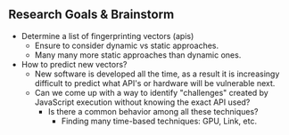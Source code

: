## Research Goals & Brainstorm

- Determine a list of fingerprinting vectors (apis)
  - Ensure to consider dynamic vs static approaches.
  - Many many more static approaches than dynamic ones.
- How to predict new vectors?
  - New software is developed all the time, as a result it is increasingy difficult to predict what API's or hardware will be vulnerable next.
  - Can we come up with a way to identify "challenges" created by JavaScript execution without knowing the exact API used?
    - Is there a common behavior among all these techniques?
      - Finding many time-based techniques: GPU, Link, etc.
